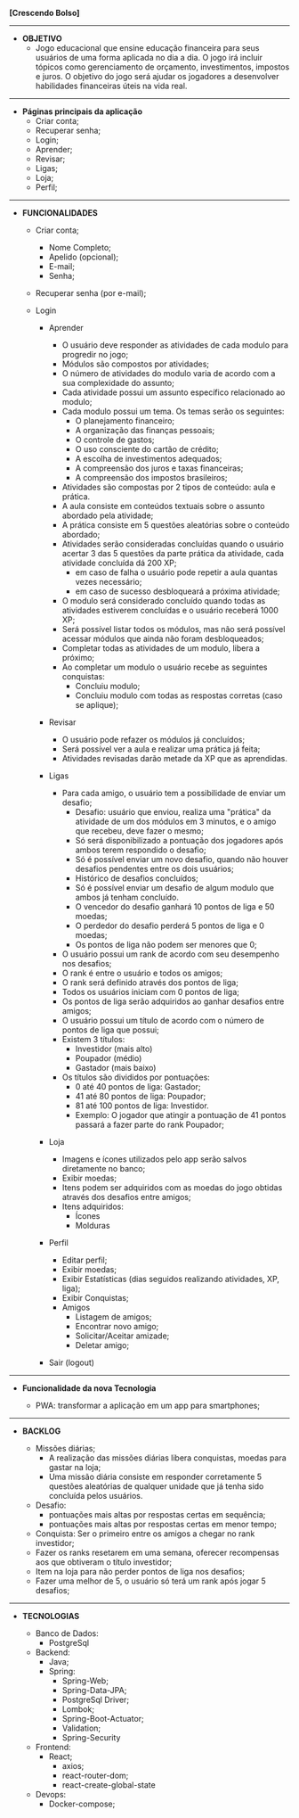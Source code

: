 **[Crescendo Bolso]**

---

- **OBJETIVO**
  - Jogo educacional que ensine educação financeira para seus usuários de uma forma aplicada no dia a dia. O jogo irá incluir tópicos como gerenciamento de orçamento, investimentos, impostos e juros. O objetivo do jogo será ajudar os jogadores a desenvolver habilidades financeiras úteis na vida real.

---

- **Páginas principais da aplicação**
  - Criar conta;
  - Recuperar senha;
  - Login;
  - Aprender;
  - Revisar;
  - Ligas;
  - Loja;
  - Perfil;

---

- **FUNCIONALIDADES**

  - Criar conta;
      - Nome Completo;
      - Apelido (opcional);
      - E-mail;
      - Senha;

  - Recuperar senha (por e-mail);

  - Login
      - Aprender
          - O usuário deve responder as atividades de cada modulo para progredir no jogo;
          - Módulos são compostos por atividades;
          - O número de atividades do modulo varia de acordo com a sua complexidade do assunto;
          - Cada atividade possui um assunto específico relacionado ao modulo;
          - Cada modulo possui um tema. Os temas serão os seguintes:
              - O planejamento financeiro;
              - A organização das finanças pessoais;
              - O controle de gastos;
              - O uso consciente do cartão de crédito;
              - A escolha de investimentos adequados;
              - A compreensão dos juros e taxas financeiras;
              - A compreensão dos impostos brasileiros;
          - Atividades são compostas por 2 tipos de conteúdo: aula e prática.
          - A aula consiste em conteúdos textuais sobre o assunto abordado pela atividade;
          - A prática consiste em 5 questões aleatórias sobre o conteúdo abordado;
          - Atividades serão consideradas concluídas quando o usuário acertar 3 das 5 questões da parte prática da atividade, cada atividade concluída dá 200 XP;
              - em caso de falha o usuário pode repetir a aula quantas vezes necessário;
              - em caso de sucesso desbloqueará a próxima atividade;
          - O modulo será considerado concluído quando todas as atividades estiverem concluídas e o usuário receberá 1000 XP;
          - Será possível listar todos os módulos, mas não será possível acessar módulos que ainda não foram desbloqueados;
          - Completar todas as atividades de um modulo, libera a próximo;
          - Ao completar um modulo o usuário recebe as seguintes conquistas:
              - Concluiu modulo;
              - Concluiu modulo com todas as respostas corretas (caso se aplique);

      - Revisar
          - O usuário pode refazer os módulos já concluídos;
          - Será possível ver a aula e realizar uma prática já feita;
          - Atividades revisadas darão metade da XP que as aprendidas.

      - Ligas
          - Para cada amigo, o usuário tem a possibilidade de enviar um desafio;
              - Desafio: usuário que enviou, realiza uma "prática" da atividade de um dos módulos em 3 minutos, e o amigo que recebeu, deve fazer o mesmo;
              - Só será disponibilizado a pontuação dos jogadores após ambos terem respondido o desafio;
              - Só é possível enviar um novo desafio, quando não houver desafios pendentes entre os dois usuários;
              - Histórico de desafios concluídos;
              - Só é possível enviar um desafio de algum modulo que ambos já tenham concluído.
              - O vencedor do desafio ganhará 10 pontos de liga e 50 moedas;
              - O perdedor do desafio perderá 5 pontos de liga e 0 moedas;
              - Os pontos de liga não podem ser menores que 0;
          - O usuário possui um rank de acordo com seu desempenho nos desafios;
          - O rank é entre o usuário e todos os amigos;
          - O rank será definido através dos pontos de liga;
          - Todos os usuários iniciam com 0 pontos de liga;
          - Os pontos de liga serão adquiridos ao ganhar desafios entre amigos;
          - O usuário possui um título de acordo com o número de pontos de liga que possui;
          - Existem 3 títulos:
              - Investidor (mais alto)
              - Poupador (médio)
              - Gastador (mais baixo)
          - Os títulos são divididos por pontuações:
              - 0 até 40 pontos de liga: Gastador;
              - 41 até 80 pontos de liga: Poupador;
              - 81 até 100 pontos de liga: Investidor.
              - Exemplo: O jogador que atingir a pontuação de 41 pontos passará a fazer parte do rank Poupador;

      - Loja
          - Imagens e ícones utilizados pelo app serão salvos diretamente no banco;
          - Exibir moedas;
          - Itens podem ser adquiridos com as moedas do jogo obtidas através dos desafios entre amigos;
          - Itens adquiridos:
              - Ícones
              - Molduras

      - Perfil
          - Editar perfil;
          - Exibir moedas;
          - Exibir Estatísticas (dias seguidos realizando atividades, XP, liga);
          - Exibir Conquistas;
          - Amigos
              - Listagem de amigos;
              - Encontrar novo amigo;
              - Solicitar/Aceitar amizade;
              - Deletar amigo;

      - Sair (logout)

---

- **Funcionalidade da nova Tecnologia**

  - PWA: transformar a aplicação em um app para smartphones;

---

- **BACKLOG**

  - Missões diárias;
      - A realização das missões diárias libera conquistas, moedas para gastar na loja;
      - Uma missão diária consiste em responder corretamente 5 questões aleatórias de qualquer unidade que já tenha sido concluída pelos usuários.
  - Desafio:
      - pontuações mais altas por respostas certas em sequência;
      - pontuações mais altas por respostas certas em menor tempo;
  - Conquista: Ser o primeiro entre os amigos a chegar no rank investidor;
  - Fazer os ranks resetarem em uma semana, oferecer recompensas aos que obtiveram o título investidor;
  - Item na loja para não perder pontos de liga nos desafios;
  - Fazer uma melhor de 5, o usuário só terá um rank após jogar 5 desafios;

---

- **TECNOLOGIAS**

  - Banco de Dados:
      - PostgreSql
  - Backend:
      - Java;
      - Spring:
          - Spring-Web;
          - Spring-Data-JPA;
          - PostgreSql Driver;
          - Lombok;
          - Spring-Boot-Actuator;
          - Validation;
          - Spring-Security
  - Frontend:
      - React;
          - axios;
          - react-router-dom;
          - react-create-global-state
  - Devops:
      - Docker-compose;
